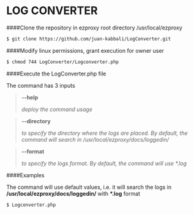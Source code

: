 # LOG CONVERTER

####Clone the repository in ezproxy root directory /usr/local/ezproxy
```sh
$ git clone https://github.com/juan-kabbali/LogConverter.git
```

####Modify linux permissions, grant execution for owner user
```sh
$ chmod 744 LogConverter/Logconverter.php
```

####Execute the LogConverter.php file

The command has 3 inputs
   
> **--help**
>
> *deploy the command usage* 

> **--directory**
>
>*to specify the directory where the logs are placed. By default, the command will search in /usr/local/ezproxy/docs/loggedin/*

> **--format**
>
>*to specify the logs format. By default, the command will use \*.log*

####Examples

The command will use default values, i.e. it will search the logs in **/usr/local/ezproxy/docs/loggedin/** with **\*.log** format 
```sh
$ Logconverter.php
```


